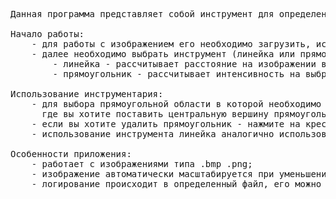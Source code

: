 <pre>Данная программа представляет собой инструмент для определения интенсивности цвета на медецинских изображениях

Начало работы:
	- для работы с изображением его необходимо загрузить, используя кнопку из основного тела программы или из меню;
	- далее необходимо выбрать инструмент (линейка или прямоугольник):
		- линейка - рассчитывает расстояние на изображении в px;
		- прямоугольник - рассчитывает интенсивность на выбранной части изображения.
  
Использование инструментария:
	- для выбора прямоугольной области в которой необходимо опрелелить интенсивность нажмите лкм в месте,
	  где вы хотите поставить центральную вершину прямоугольника, после чего не отпуская лкм проведите мышь до конечной вершины необходимой прямоугольной области;
	- если вы хотите удалить прямоугольник - нажмите на крестик возле названия инструмента;
	- использование инструмента линейка аналогично использованию инструмента прямоугольник.

Особенности приложения:
	- работает с изображениями типа .bmp .png;
	- изображение автоматически масштабируется при уменьшении/увеличении окна приложения;
	- логирование происходит в определенный файл, его можно открыть, используя пункт в меню.
</pre>
